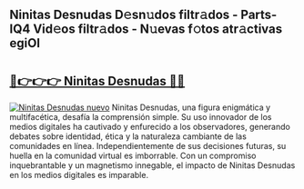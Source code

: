## Ninitas Desnudas D𝚎sn𝚞dos filtr𝚊dos - Parts-IQ4 Vid𝚎os filtr𝚊dos - N𝚞evas f𝚘tos atr𝚊ctivas egiOl

# <h2><a href="http://mbavubn.tromn.icu/?c=Ninitas+Desnudas">🔗👉👉👉 Ninitas Desnudas 🔗🔗</a></h2>

[![Ninitas Desnudas nuevo](https://i.imgur.com/pEAQMta.gif)](http://mbavubn.tromn.icu/?c=Ninitas+Desnudas)
Ninitas Desnudas, una figura enigmática y multifacética, desafía la comprensión simple. Su uso innovador de los medios digitales ha cautivado y enfurecido a los observadores, generando debates sobre identidad, ética y la naturaleza cambiante de las comunidades en línea. Independientemente de sus decisiones futuras, su huella en la comunidad virtual es imborrable. Con un compromiso inquebrantable y un magnetismo innegable, el impacto de Ninitas Desnudas en los medios digitales es imparable.
